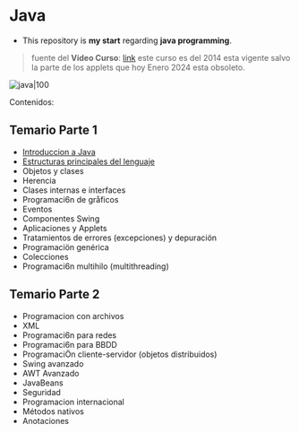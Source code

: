 # Java
- This repository is **my start** regarding **java programming**.
> fuente del **Video Curso**: [link](https://www.youtube.com/watch?v=coK4jM5wvko&list=PLU8oAlHdN5BktAXdEVCLUYzvDyqRQJ2lk&index=2)
> este curso es del 2014 esta vigente salvo la parte de los applets que hoy Enero 2024 esta obsoleto.

![java|100](https://brandslogos.com/wp-content/uploads/images/large/java-logo-1.png)

Contenidos:

## Temario Parte 1

- [Introduccion a Java](https://github.com/MONZONPUNTOEXE/java-programming/blob/main/1-Introduccion-a-java/readme.md)
- [Estructuras principales del lenguaje](https://github.com/MONZONPUNTOEXE/java-programming/blob/main/2-Estructuras-principales-del-lenguaje/readme.md)
- Objetos y clases
- Herencia
- Clases internas e interfaces
- Programaci6n de gråficos
- Eventos
- Componentes Swing
- Aplicaciones y Applets
- Tratamientos de errores (excepciones) y depuraciön
- Programaciön genérica
- Colecciones
- Programaci6n multihilo (multithreading)

## Temario Parte 2

- Programacion con archivos
- XML
- Programaci6n para redes
- Programaci6n para BBDD
- ProgramaciÖn cliente-servidor (objetos distribuidos)
- Swing avanzado
- AWT Avanzado
- JavaBeans
- Seguridad
- Programacion internacional
- Métodos nativos
- Anotaciones

<!-- Usar como Plantilla -->

<!-- - [Unidad I y III](#unidad-iii-y-iv)
  - [Clase IX](#clase-ix)
  - [Clase X](#clase-x)
  - [Clase XI](#clase-xi)
- [Modelos de Parcial](#modelos-de-parcial)
  - [Primer Parcial](#primer-parcial)
  - [Segundo Parcial](#segundo-parcial)
  - [Código del Profesor 2do Parcial](#código-del-profesor-segundo-parcial)
  - [Recuperatorio del Primer Parcial](#recuperatorio-del-primer-parcial)
  - [Recuperatorio del Segundo Parcial](#recuperatorio-del-segundo-parcial)
  - [Integrador](#examen-integrador)
  - [Final](#examen-final)
# Materia Finalizada !

  # Modelos de Parcial
### Primer Parcial
> El Código esta comentado
- [Carpeta del Parcial I](https://github.com/MONZONPUNTOEXE/Introduccion-a-la-Programacion-I/tree/main/Modelos%20de%20Parcial/Modelo%20Primer%20Parcial)

  - [Enunciado](https://github.com/MONZONPUNTOEXE/Introduccion-a-la-Programacion-I/tree/main/Modelos%20de%20Parcial/Modelo%20Primer%20Parcial/Punto_1)
  - [Punto I: Código de ejercicio 1 (Suma y Promedio de números) resuelto](https://github.com/MONZONPUNTOEXE/Introduccion-a-la-Programacion-I/tree/main/Modelos%20de%20Parcial/Modelo%20Primer%20Parcial/Punto_2)
  - [Punto II Código de ejercicio 2 (Maximos y su sumatoria) resuelto](https://github.com/MONZONPUNTOEXE/Introduccion-a-la-Programacion-I/tree/main/Modelos%20de%20Parcial/Modelo%20Primer%20Parcial/Punto_2)
  - [Punto III Código de ejercicio 3 (Sublotes de números) resuelto](https://github.com/MONZONPUNTOEXE/Introduccion-a-la-Programacion-I/tree/main/Modelos%20de%20Parcial/Modelo%20Primer%20Parcial/Punto_3)
    - [main](https://github.com/MONZONPUNTOEXE/Introduccion-a-la-Programacion-I/blob/main/Modelos%20de%20Parcial/Modelo%20Primer%20Parcial/Punto_3/main.py)
    - [negocio](https://github.com/MONZONPUNTOEXE/Introduccion-a-la-Programacion-I/blob/main/Modelos%20de%20Parcial/Modelo%20Primer%20Parcial/Punto_3/negocio.py)
    - [utils](https://github.com/MONZONPUNTOEXE/Introduccion-a-la-Programacion-I/blob/main/Modelos%20de%20Parcial/Modelo%20Primer%20Parcial/Punto_3/utils.py) -->
